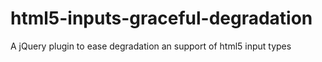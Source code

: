 html5-inputs-graceful-degradation
=================================

A jQuery plugin to ease degradation an support of html5 input types